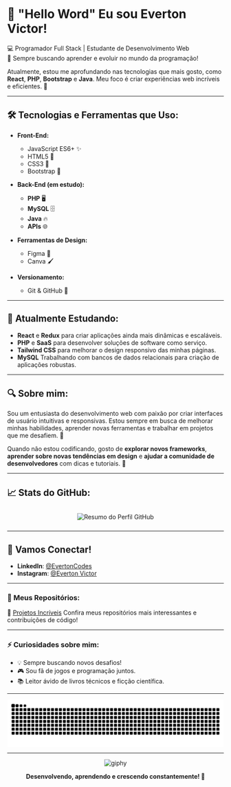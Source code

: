 # 👋 "Hello Word" Eu sou Everton Victor!

💻 Programador Full Stack | Estudante de Desenvolvimento Web  
🚀 Sempre buscando aprender e evoluir no mundo da programação!  

Atualmente, estou me aprofundando nas tecnologias que mais gosto, como **React**, **PHP**, **Bootstrap** e **Java**. Meu foco é criar experiências web incríveis e eficientes. 🚀

---

## 🛠️ Tecnologias e Ferramentas que Uso:

- **Front-End:**
  - JavaScript ES6+ ✨
  - HTML5 📝
  - CSS3 💅
  - Bootstrap 📱

- **Back-End (em estudo):**
  - **PHP** 🖥️
  - **MySQL** 🗄️
  - **Java** 🔥
  - **APIs** 🌐

- **Ferramentas de Design:**
  - Figma 🎨
  - Canva 🖌️

- **Versionamento:**
  - Git & GitHub 💼

---

## 🌱 Atualmente Estudando:

- **React** e **Redux** para criar aplicações ainda mais dinâmicas e escaláveis.
- **PHP** e **SaaS** para desenvolver soluções de software como serviço.
- **Tailwind CSS** para melhorar o design responsivo das minhas páginas.
- **MySQL** Trabalhando com bancos de dados relacionais para criação de aplicações robustas.
  
---

## 🔍 Sobre mim:

Sou um entusiasta do desenvolvimento web com paixão por criar interfaces de usuário intuitivas e responsivas. Estou sempre em busca de melhorar minhas habilidades, aprender novas ferramentas e trabalhar em projetos que me desafiem. 🚀

Quando não estou codificando, gosto de **explorar novos frameworks**, **aprender sobre novas tendências em design** e **ajudar a comunidade de desenvolvedores** com dicas e tutoriais. 🌱

---

## 📈 Stats do GitHub:

  <div style="display: flex; justify-content: center; flex-wrap: wrap;">
    <img 
      src="https://github-profile-summary-cards.vercel.app/api/cards/profile-details?username=EvertonCodes&theme=tokyonight" 
      alt="Resumo do Perfil GitHub" 
      style="margin: 10px;" 
    />
  </div>

---

## 🤝 Vamos Conectar!

- **LinkedIn**: [@EvertonCodes](https://www.linkedin.com/in/evertoncodes)
- **Instagram**: [@Everton Victor](https://www.instagram.com/evertoncoddes/)

---

### 📂 Meus Repositórios:

🌟 [Projetos Incríveis](https://github.com/EvertonCodes?tab=repositories) 
Confira meus repositórios mais interessantes e contribuições de código!

---

### ⚡ Curiosidades sobre mim:

- 💡 Sempre buscando novos desafios!
- 🎮 Sou fã de jogos e programação juntos.
- 📚 Leitor ávido de livros técnicos e ficção científica.

---

<picture align="center">
  <source media="(prefers-color-scheme: dark)" srcset="https://raw.githubusercontent.com/EvertonCodes/EvertonCodes/output/github-contribution-grid-snake-dark.svg">
  <source media="(prefers-color-scheme: light)" srcset="https://raw.githubusercontent.com/EvertonCodes/EvertonCodes/output/github-contribution-grid-snake-dark.svg">
  <img align="center" alt="github contribution grid snake animation" src="https://raw.githubusercontent.com/EvertonCodes/EvertonCodes/output/github-contribution-grid-snake.svg">
</picture>

---

<div align="center">
  <img src="https://media.giphy.com/media/2Yl6hFf01Fjs/200w.gif" alt="giphy" width="250" />
  <p><strong>Desenvolvendo, aprendendo e crescendo constantemente! 🚀</strong></p>
</div>
